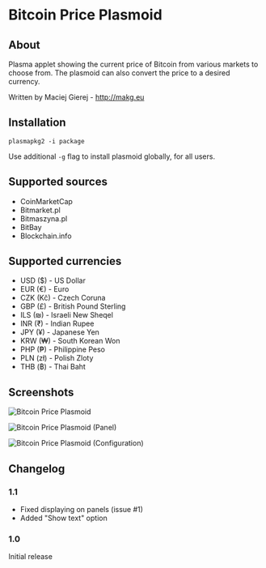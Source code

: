 # Bitcoin Price Plasmoid

## About
Plasma applet showing the current price of Bitcoin from various markets to choose from. The plasmoid can also convert the price to a desired currency.

Written by Maciej Gierej - http://makg.eu

## Installation
```
plasmapkg2 -i package
```

Use additional `-g` flag to install plasmoid globally, for all users.

## Supported sources
- CoinMarketCap
- Bitmarket.pl
- Bitmaszyna.pl
- BitBay
- Blockchain.info

## Supported currencies
- USD ($) - US Dollar
- EUR (€) - Euro
- CZK (Kč) - Czech Coruna
- GBP (£) - British Pound Sterling
- ILS (₪) - Israeli New Sheqel
- INR (₹) - Indian Rupee
- JPY (¥) - Japanese Yen
- KRW (₩) - South Korean Won
- PHP (₱) - Philippine Peso
- PLN (zł) - Polish Zloty
- THB (฿) - Thai Baht

## Screenshots
![Bitcoin Price Plasmoid](https://raw.githubusercontent.com/MakG10/plasma-applet-bitcoin-price/master/bitcoin-price-plasmoid.png)

![Bitcoin Price Plasmoid (Panel)](https://raw.githubusercontent.com/MakG10/plasma-applet-bitcoin-price/master/bitcoin-price-panel.png)

![Bitcoin Price Plasmoid (Configuration)](https://raw.githubusercontent.com/MakG10/plasma-applet-bitcoin-price/master/bitcoin-price-config.png)

## Changelog

### 1.1
- Fixed displaying on panels (issue #1)
- Added "Show text" option

### 1.0
Initial release
